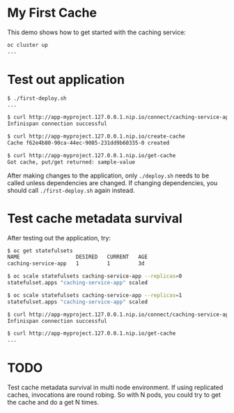 # My First Cache

This demo shows how to get started with the caching service:

```bash
oc cluster up
...

```


# Test out application

```bash
$ ./first-deploy.sh
...

$ curl http://app-myproject.127.0.0.1.nip.io/connect/caching-service-app/caching-service
Infinispan connection successful

$ curl http://app-myproject.127.0.0.1.nip.io/create-cache 
Cache f62e4b80-90ca-44ec-9085-231dd9b60335-0 created

$ curl http://app-myproject.127.0.0.1.nip.io/get-cache
Got cache, put/get returned: sample-value
```

After making changes to the application, only `./deploy.sh` needs to be called unless dependencies are changed.
If changing dependencies, you should call `./first-deploy.sh` again instead.


# Test cache metadata survival

After testing out the application, try:

```bash
$ oc get statefulsets
NAME                  DESIRED   CURRENT   AGE
caching-service-app   1         1         3d

$ oc scale statefulsets caching-service-app --replicas=0
statefulset.apps "caching-service-app" scaled

$ oc scale statefulsets caching-service-app --replicas=1
statefulset.apps "caching-service-app" scaled

$ curl http://app-myproject.127.0.0.1.nip.io/connect/caching-service-app/caching-service
Infinispan connection successful

$ curl http://app-myproject.127.0.0.1.nip.io/get-cache
...
```

# TODO

Test cache metadata survival in multi node environment.
If using replicated caches, invocations are round robing.
So with N pods, you could try to get the cache and do a get N times. 
